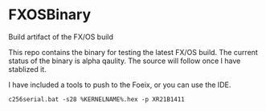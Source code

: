 # FXOSBinary
Build artifact of the FX/OS build


This repo contains the binary for testing the latest FX/OS build.  The current status of the binary is alpha qaulity.  The source will follow once I have stablized it.


I have included a tools to push to the Foeix, or you can use the IDE.

```
c256serial.bat -s28 %KERNELNAME%.hex -p XR21B1411
```
